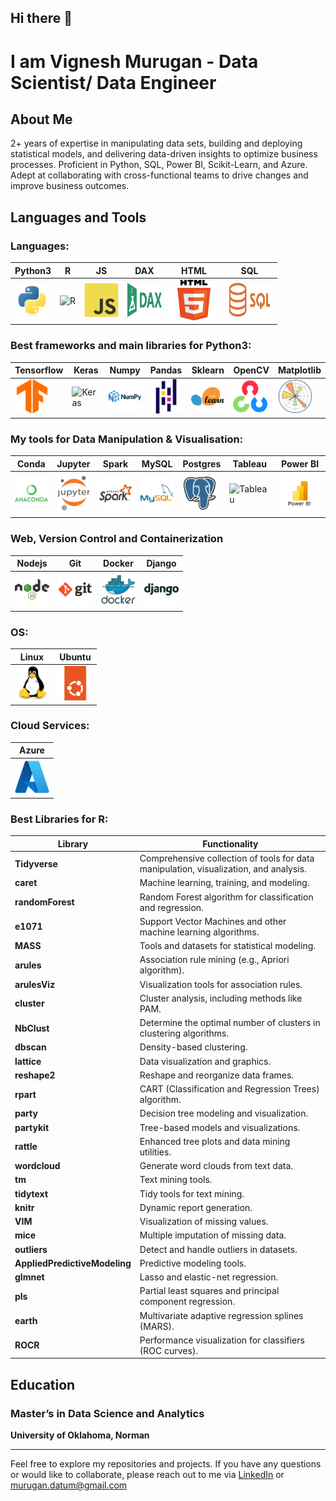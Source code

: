 ## Hi there 👋
#  I am Vignesh Murugan - Data Scientist/ Data Engineer

## About Me

2+ years of expertise in manipulating data sets, building and deploying statistical models, and delivering data-driven insights to optimize business processes. Proficient in Python, SQL, Power BI, Scikit-Learn, and Azure. Adept at collaborating with cross-functional teams to drive changes and improve business outcomes.

## Languages and Tools

### Languages:
| Python3 | R | JS | DAX | HTML | SQL | 
|----------|----------|----------|----------|----------|----------|
|  <img src="https://github.com/devicons/devicon/blob/master/icons/python/python-original.svg" title="Python"  alt="Python" width="55" height="55"/>| <img src="https://www.r-project.org/logo/Rlogo.png" title="R" alt="R" width="55" height="55"/> |  <img src="https://github.com/devicons/devicon/blob/master/icons/javascript/javascript-original.svg" title="JavaScript" alt="JavaScript" width="55" height="55"/> | <img src= "assets/images.png" title="DAX" alt="DAX" width="55" height="55"/> | <img src="assets/HTML5_logo_and_wordmark.svg" title="HTML" alt="HTML" width="75" height="65"/> | <img src="assets/Sql_data_base_with_logo.png" title="SQL" alt="SQL" width="75" height="55"/> |

### Best frameworks and main libraries for Python3:

| Tensorflow | Keras | Numpy | Pandas | Sklearn | OpenCV | Matplotlib |
|----------|----------|----------|----------|----------|----------|------------|
|  <img src="https://github.com/devicons/devicon/blob/master/icons/tensorflow/tensorflow-original.svg" title="TensorFlow" alt="TensorFlow" width="55" height="55"/> | <img src="https://upload.wikimedia.org/wikipedia/commons/a/ae/Keras_logo.svg" title="Keras" alt="Keras" width="55" height="55"/> | <img src="https://github.com/devicons/devicon/blob/master/icons/numpy/numpy-original-wordmark.svg" title="Numpy" alt="Numpy" width="55" height="55"/>|  <img src="https://github.com/devicons/devicon/blob/master/icons/pandas/pandas-original.svg" title="Pandas" alt="Pandas" width="55" height="55"/>|  <img src="https://github.com/devicons/devicon/blob/master/icons/scikitlearn/scikitlearn-original.svg" title="sklearn" alt="sklearn" width="55" height="55"/>| <img src="https://github.com/devicons/devicon/blob/master/icons/opencv/opencv-original.svg" title="mpl" alt="mpl" width="55" height="55"/>|<img src="https://github.com/devicons/devicon/blob/master/icons/matplotlib/matplotlib-original.svg" title="Matplotlib" alt="Matplotlib" width="55" height="55"/> |


### My tools for Data Manipulation & Visualisation:

| Conda | Jupyter | Spark | MySQL | Postgres | Tableau | Power BI |
|----------|-------|---------|-------|-------|----------|---------|
|<img src="https://github.com/devicons/devicon/blob/master/icons/anaconda/anaconda-original-wordmark.svg" title="Anaconda" alt="Conda" width="55" height="55"/>|<img src="https://github.com/devicons/devicon/blob/master/icons/jupyter/jupyter-original-wordmark.svg" title="Jupyter" alt="Jupyter" width="55" height="55"/>|<img src="https://github.com/devicons/devicon/blob/master/icons/apachespark/apachespark-original-wordmark.svg" title="Spark" alt="Spark" width="55" height="55"/>|<img src="https://github.com/devicons/devicon/blob/master/icons/mysql/mysql-original-wordmark.svg" title="MySQL" alt="MySQL" width="55" height="55"/>|<img src="https://github.com/devicons/devicon/blob/master/icons/postgresql/postgresql-original.svg" title="Postgres" alt="Postgres" width="55" height="55"/>|<img src="https://upload.wikimedia.org/wikipedia/commons/4/4b/Tableau_Logo.png" title="Tableau" alt="Tableau" width="75" height="65"/>|<img src="assets/Power BI.png" title="Power BI" alt="Power BI" width="75" height="65"/>|


### Web, Version Control and Containerization

| Nodejs | Git | Docker | Django |
|----------|----------|----------|----------|
|<img src="https://github.com/devicons/devicon/blob/master/icons/nodejs/nodejs-original-wordmark.svg" title="nodejs" alt="NodeJS" width="55" height="55"/>|<img src="https://github.com/devicons/devicon/blob/master/icons/git/git-original-wordmark.svg" title="Git" alt="Git" width="55" height="55"/>|<img src="https://github.com/devicons/devicon/blob/master/icons/docker/docker-original-wordmark.svg" title="Docker" alt="Docker" width="55" height="55"/>|<img src="https://github.com/devicons/devicon/blob/master/icons/django/django-plain-wordmark.svg" title="Django" alt="Django" width="55" height="55"/>|

### OS:

| Linux | Ubuntu |
|----------|----------|
| <img src="https://github.com/devicons/devicon/blob/master/icons/linux/linux-original.svg" title="Linux" alt="Linux" width="55" height="55"/> | <img src="https://github.com/devicons/devicon/blob/master/icons/ubuntu/ubuntu-original.svg" title="Ubuntu" alt="Ubuntu" width="55" height="55"/> |

### Cloud Services:

| Azure |
|----------|
| <img src="https://github.com/devicons/devicon/blob/master/icons/azure/azure-original.svg" title="Azure" alt="Azure" width="55" height="55"/> |


### Best Libraries for R:

| Library           | Functionality                                                                 |
|-------------------|-------------------------------------------------------------------------------|
| **Tidyverse**      | Comprehensive collection of tools for data manipulation, visualization, and analysis. |
| **caret**          | Machine learning, training, and modeling.                                  |
| **randomForest**   | Random Forest algorithm for classification and regression.                  |
| **e1071**          | Support Vector Machines and other machine learning algorithms.              |
| **MASS**           | Tools and datasets for statistical modeling.                               |
| **arules**         | Association rule mining (e.g., Apriori algorithm).                         |
| **arulesViz**      | Visualization tools for association rules.                                 |
| **cluster**        | Cluster analysis, including methods like PAM.                              |
| **NbClust**        | Determine the optimal number of clusters in clustering algorithms.          |
| **dbscan**         | Density-based clustering.                                                  |
| **lattice**        | Data visualization and graphics.                                           |
| **reshape2**       | Reshape and reorganize data frames.                                        |
| **rpart**          | CART (Classification and Regression Trees) algorithm.                     |
| **party**          | Decision tree modeling and visualization.                                 |
| **partykit**       | Tree-based models and visualizations.                                      |
| **rattle**         | Enhanced tree plots and data mining utilities.                            |
| **wordcloud**      | Generate word clouds from text data.                                       |
| **tm**             | Text mining tools.                                                        |
| **tidytext**       | Tidy tools for text mining.                                               |
| **knitr**          | Dynamic report generation.                                                |
| **VIM**            | Visualization of missing values.                                          |
| **mice**           | Multiple imputation of missing data.                                      |
| **outliers**       | Detect and handle outliers in datasets.                                   |
| **AppliedPredictiveModeling** | Predictive modeling tools.                                      |
| **glmnet**         | Lasso and elastic-net regression.                                         |
| **pls**            | Partial least squares and principal component regression.                 |
| **earth**          | Multivariate adaptive regression splines (MARS).                          |
| **ROCR**           | Performance visualization for classifiers (ROC curves).                  |

## Education
### Master’s in Data Science and Analytics
**University of Oklahoma, Norman**  

---

Feel free to explore my repositories and projects. If you have any questions or would like to collaborate, please reach out to me via [LinkedIn](https://www.linkedin.com/in/vignesh-murugan-791347103/) or murugan.datum@gmail.com
